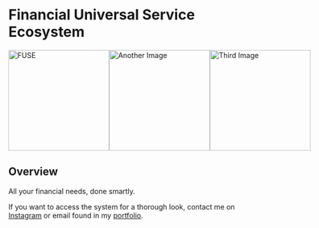 # Financial Universal Service Ecosystem

<div style="display: flex;">
  <img src="path/to/Fourth.jpg" alt="FUSE" width="200"/>
  <img src="path/to/AnotherImage.jpg" alt="Another Image" width="200"/>
  <img src="path/to/ThirdImage.jpg" alt="Third Image" width="200"/>
</div>

## Overview
All your financial needs, done smartly.

If you want to access the system for a thorough look, contact me on [Instagram](https://www.instagram.com/your_instagram_handle) or email found in my [portfolio](https://your-portfolio-link.com).
